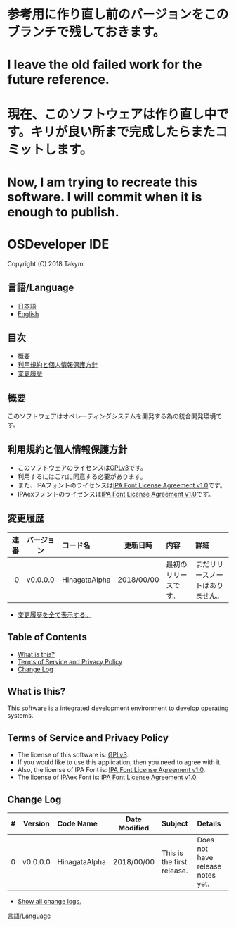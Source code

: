 # 参考用に作り直し前のバージョンをこのブランチで残しておきます。
# I leave the old failed work for the future reference.

# 現在、このソフトウェアは作り直し中です。キリが良い所まで完成したらまたコミットします。
# Now, I am trying to recreate this software. I will commit when it is enough to publish.

# OSDeveloper IDE
Copyright (C) 2018 Takym.

## <a id="lang">言語/Language</a>
* [日本語](#ja_index)
* [English](#en_index)

<!-- 日本語 -->
## <a id="ja_index">目次</a>
* [概要](#ja_summary)
* [利用規約と個人情報保護方針](#ja_license)
* [変更履歴](#ja_versions)

## <a id="ja_summary">概要</a>
このソフトウェアはオペレーティングシステムを開発する為の統合開発環境です。

## <a id="ja_license">利用規約と個人情報保護方針</a>
- このソフトウェアのライセンスは[GPLv3](./LICENSE.txt)です。
- 利用するにはこれに同意する必要があります。
- また、IPAフォントのライセンスは[IPA Font License Agreement v1.0](./Assets/IPAfont00303/IPA_Font_License_Agreement_v1.0.txt)です。
- IPAexフォントのライセンスは[IPA Font License Agreement v1.0](./Assets/IPAexfont00301/IPA_Font_License_Agreement_v1.0.txt)です。

## <a id="ja_versions">変更履歴</a>
|連番|バージョン|コード名|更新日時|内容|詳細|
|--:|:-:|:--|:-:|:--|:--|
|0|v0.0.0.0|HinagataAlpha|2018/00/00|最初のリリースです。|まだリリースノートはありません。|
* [変更履歴を全て表示する。](./CHANGELOG.ja.md)


<!-- English -->
## <a id="en_index">Table of Contents</a>
* [What is this?](#en_summary)
* [Terms of Service and Privacy Policy](#en_license)
* [Change Log](#en_versions)

## <a id="en_summary">What is this?</a>
This software is a integrated development environment to develop operating systems.

## <a id="en_license">Terms of Service and Privacy Policy</a>
- The license of this software is: [GPLv3](./LICENSE.txt).
- If you would like to use this application, then you need to agree with it.
- Also, the license of IPA Font is: [IPA Font License Agreement v1.0](./Assets/IPAfont00303/IPA_Font_License_Agreement_v1.0.txt).
- The license of IPAex Font is: [IPA Font License Agreement v1.0](./Assets/IPAexfont00301/IPA_Font_License_Agreement_v1.0.txt).

## <a id="en_versions">Change Log</a>
|#|Version|Code Name|Date Modified|Subject|Details|
|--:|:-:|:--|:-:|:--|:--|
|0|v0.0.0.0|HinagataAlpha|2018/00/00|This is the first release.|Does not have release notes yet.|
* [Show all change logs.](./CHANGELOG.en.md)


[言語/Language](#lang)
